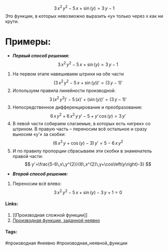 $$ 3\,x^{2}\,y^{2}-5\,x+\sin\left(y\right)=3\,y-1 
$$
    Это функции, в которых невозможно выразить «y» только через x как ни крути.


# Примеры:
* ***Первый способ решения:***
$$ 3\,x^{2}\,y^{2}-5\,x+\sin\left(y\right)=3\,y-1 
$$
1. На первом этапе навешиваем штрихи на обе части
$$ \left(3\,x^{2}\,y^{2}-5\,x+\sin\left(y\right)\right)'=\left(3\,y-1\right)'
$$
2. Используем правила линейности производной:
$$ 3\,\left(x^{2}\,y^{2}\right)'- 5\,\left(x\right)'+\left(\sin\left(y\right)\right)'=\left(3\,y-1\right)'
$$
3. Непосредственное дифференцирование и преобразование:
$$ 6\,x\,y^{2}+6\,x^{2}\,y\,y'-5+y'\,\cos\left(y\right)=3\,y'
$$
4. В левой части собираем слагаемые, в которых есть «игрек» со штрихом. В правую часть – переносим всё остальное и сразу выносим «y'» за скобки:
$$ 
\left(6\,x^{2}\,y+\cos\left(y\right)-3\right)\,y'=5-6\,x\,y^{2}
$$
5. И по правилу пропорции сбрасываем эти скобки в знаменатель правой части:
$$
y'=\frac{5-6\,x\,y^{2}}{6\,x^{2}\,y+\cos\left(y\right)-3}
$$

* ***Второй способ решения:***
1. Переносим всё влево:
$$ 3\,x^{2}\,y^{2}-5\,x+\sin\left(y\right)-3\,y+1=0
$$

#### Links:
1. [[Производная сложной функции]]
2. [Производная функции, заданной неявно](http://www.mathprofi.ru/proizvodnye_neyavnoi_parametricheskoi_funkcii.html)
#### Tags:
#производная
#неявно
#производная_неявной_функции